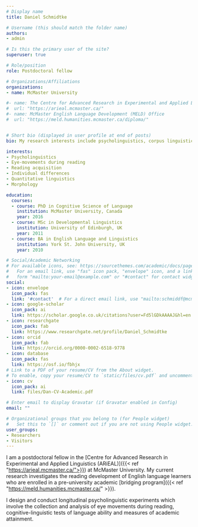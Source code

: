 ```yaml
---
# Display name
title: Daniel Schmidtke

# Username (this should match the folder name)
authors:
- admin

# Is this the primary user of the site?
superuser: true

# Role/position
role: Postdoctoral fellow

# Organizations/Affiliations
organizations:
- name: McMaster University

#- name: The Centre for Advanced Research in Experimental and Applied Linguistics (ARiEAL)
#  url: "https://arieal.mcmaster.ca/"
#- name: McMaster English Language Development (MELD) Office
#  url: "https://meld.humanities.mcmaster.ca/diploma/"


# Short bio (displayed in user profile at end of posts)
bio: My research interests include psycholinguistics, corpus linguistics and linguistic theory.

interests:
- Psycholinguistics
- Eye-movements during reading
- Reading acquisition
- Individual differences
- Quantitative linguistics
- Morphology

education:
  courses:
  - course: PhD in Cognitive Science of Language
    institution: McMaster University, Canada
    year: 2016
  - course: MSc in Developmental Linguistics
    institution: University of Edinburgh, UK
    year: 2011
  - course: BA in English Language and Linguistics
    institution: York St. John University, UK
    year: 2010

# Social/Academic Networking
# For available icons, see: https://sourcethemes.com/academic/docs/page-builder/#icons
#   For an email link, use "fas" icon pack, "envelope" icon, and a link in the
#   form "mailto:your-email@example.com" or "#contact" for contact widget.
social:
- icon: envelope
  icon_pack: fas
  link: '#contact'  # For a direct email link, use "mailto:schmiddf@mcmaster.ca".
- icon: google-scholar
  icon_pack: ai
  link: https://scholar.google.co.uk/citations?user=Fd5lGDkAAAAJ&hl=en
- icon: researchgate
  icon_pack: fab
  link: https://www.researchgate.net/profile/Daniel_Schmidtke 
- icon: orcid
  icon_pack: fab
  link: https://orcid.org/0000-0002-6518-9778
- icon: database
  icon_pack: fas
  link: https://osf.io/fbhjx
# Link to a PDF of your resume/CV from the About widget.
# To enable, copy your resume/CV to `static/files/cv.pdf` and uncomment the lines below.
- icon: cv
  icon_pack: ai
  link: files/Dan-CV-Academic.pdf

# Enter email to display Gravatar (if Gravatar enabled in Config)
email: ""

# Organizational groups that you belong to (for People widget)
#   Set this to `[]` or comment out if you are not using People widget.
user_groups:
- Researchers
- Visitors
---
```


I am a postdoctoral fellow in the [Centre for Advanced Research in Experimental and Applied Linguistics (ARiEAL)]({{< ref "https://arieal.mcmaster.ca/">}}) at McMaster University. My current research investigates the reading development of English language learners who are enrolled in a pre-university academic [bridging program]({{< ref "https://meld.humanities.mcmaster.ca/" >}}). 

I design and conduct longitudinal psycholinguistic experiments which involve the collection and analysis of eye movements during reading, cognitive-linguistic tests of language ability and measures of academic attainment.


